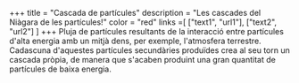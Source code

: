 +++
title = "Cascada de partícules"
description = "Les cascades del Niàgara de les partícules!"
color = "red"
links =[
  ["text1", "url1"],
  ["text2", "url2"]
]
+++
Pluja de partícules resultants de la interacció entre partícules d'alta energia amb un mitjà dens, per exemple, l'atmosfera terrestre. Cadascuna d'aquestes partícules secundàries produïdes crea al seu torn un cascada pròpia, de manera que s'acaben produint una gran quantitat de partícules de baixa energia.
